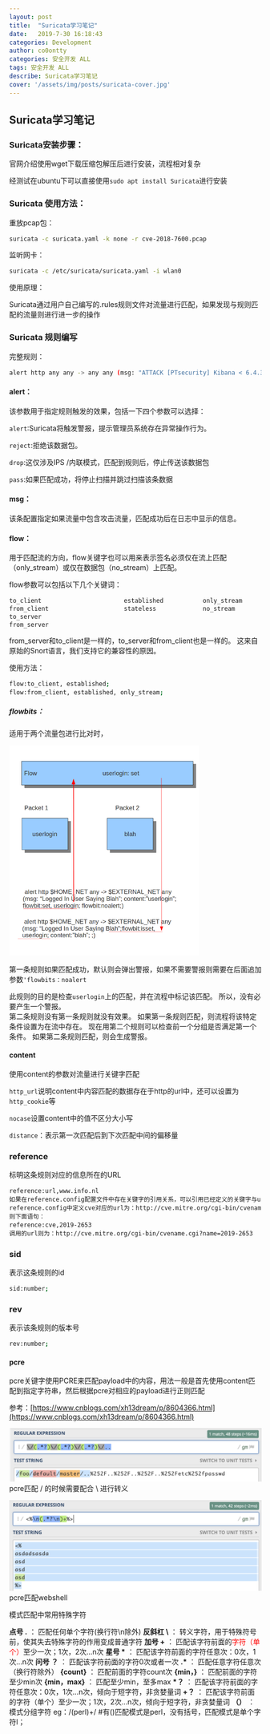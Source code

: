 ```yaml
---
layout: post
title:  "Suricata学习笔记"
date:   2019-7-30 16:18:43
categories: Development
author: co0ontty
categories: 安全开发 ALL
tags: 安全开发 ALL
describe: Suricata学习笔记
cover: '/assets/img/posts/suricata-cover.jpg'
---
```


## Suricata学习笔记

### Suricata安装步骤：

官网介绍使用wget下载压缩包解压后进行安装，流程相对复杂

经测试在ubuntu下可以直接使用`sudo apt install Suricata`进行安装  

### Suricata 使用方法：

重放pcap包：

```bash
suricata -c suricata.yaml -k none -r cve-2018-7600.pcap
```

监听网卡：

```bash
suricata -c /etc/suricata/suricata.yaml -i wlan0
```

使用原理：

Suricata通过用户自己编写的.rules规则文件对流量进行匹配，如果发现与规则匹配的流量则进行进一步的操作

### Suricata 规则编写

完整规则：

```bash
alert http any any -> any any (msg: "ATTACK [PTsecurity] Kibana < 6.4.3 <5.6.13 Arbitrary File Inclusion/Disclosure/RCE attempt (CVE-2018-17245)"; flow: established, to_server; content: "/api/console/api_server"; http_uri; content: "SENSE_VERSION"; nocase; http_uri; distance: 0; pcre: "/apis\s*=\s*[^&]*(?:(?:%2e|\.)(?:%2e|\.)(?:%5c|%2f|\/|\\))/Ui"; reference: cve, 2018-17245; reference: url, www.cyberark.com/threat-research-blog/execute-this-i-know-you-have-it; reference: url, github.com/ptresearch/AttackDetection; metadata: Open Ptsecurity.com ruleset; classtype: attempted-admin; sid: 30000027; rev: 1; )
```

#### alert：

该参数用于指定规则触发的效果，包括一下四个参数可以选择：

`alert`:Suricata将触发警报，提示管理员系统存在异常操作行为。

`reject`:拒绝该数据包。

`drop`:这仅涉及IPS /内联模式，匹配到规则后，停止传送该数据包

`pass`:如果匹配成功，将停止扫描并跳过扫描该条数据

#### msg：

该条配置指定如果流量中包含攻击流量，匹配成功后在日志中显示的信息。

#### flow：

用于匹配流的方向，flow关键字也可以用来表示签名必须仅在流上匹配（only_stream）或仅在数据包（no_stream）上匹配。

flow参数可以包括以下几个关键词：

```
to_client                       established           only_stream
from_client                     stateless             no_stream
to_server 
from_server
```

from_server和to_client是一样的，to_server和from_client也是一样的。 这来自原始的Snort语言，我们支持它的兼容性的原因。

使用方法：

```bash
flow:to_client, established;
flow:from_client, established, only_stream;
```

##### flowbits：

适用于两个流量包进行比对时，

![avatar](/assets/img/posts/Suricata-1.png)

第一条规则如果匹配成功，默认则会弹出警报，如果不需要警报则需要在后面追加参数`'flowbits：noalert`

此规则的目的是检查`userlogin`上的匹配，并在流程中标记该匹配。 所以，没有必要产生一个警报。  
第二条规则没有第一条规则就没有效果。 如果第一条规则匹配，则流程将该特定条件设置为在流中存在。 现在用第二个规则可以检查前一个分组是否满足第一个条件。 如果第二条规则匹配，则会生成警报。


#### content

使用content的参数对流量进行关键字匹配

`http_url`说明content中内容匹配的数据存在于http的url中，还可以设置为`http_cookie`等

`nocase`设置content中的值不区分大小写

`distance`：表示第一次匹配后到下次匹配中间的偏移量

### reference
标明这条规则对应的信息所在的URL
```bash
reference:url,www.info.nl
如果在reference.config配置文件中存在关键字的引用关系，可以引用已经定义的关键字与url的对应关系例如：
reference.config中定义cve对应的url为：http://cve.mitre.org/cgi-bin/cvename.cgi?name=
则下面语句：
reference:cve,2019-2653
调用的url则为：http://cve.mitre.org/cgi-bin/cvename.cgi?name=2019-2653
```
### sid
表示这条规则的id
```bash
sid:number;
```
### rev
表示该条规则的版本号
```bash
rev:number;
```
#### pcre

pcre关键字使用PCRE来匹配payload中的内容，用法一般是首先使用content匹配到指定字符串，然后根据pcre对相应的payload进行正则匹配

参考：[https://www.cnblogs.com/xh13dream/p/8604366.html](https://www.cnblogs.com/xh13dream/p/8604366.html)  

![pcre匹配案例](/assets/img/posts/pcre-1.png)  
pcre匹配 / 的时候需要配合 \ 进行转义  

![pcre匹配案例](/assets/img/posts/pcre-2.png)  
pcre匹配webshell  

模式匹配中常用特殊字符

**点号 .** ：
匹配任何单个字符(换行符\n除外)
**反斜杠 \\** ：
转义字符，用于特殊符号前，使其失去特殊字符的作用变成普通字符
**加号 +** ：
匹配该字符前面的<font color=red>字符（单个）</font>至少一次；1次，2次...n次
**星号 \*** ：
匹配该字符前面的字符任意次：0次，1次...n次
**问号 ？** ：
匹配该字符前面的字符0次或者一次
**.\*** ：
匹配任意字符任意次（换行符除外）
**{count}** ：
匹配前面的字符count次
**{min，}** ：
匹配前面的字符至少min次
**{min，max}** ：
匹配至少min，至多max
**\*？** ：
匹配该字符前面的字符任意次：0次，1次...n次，倾向于短字符，非贪婪量词
**+？** ：
匹配该字符前面的字符（单个）至少一次；1次，2次...n次，倾向于短字符，非贪婪量词
**（）** ：
模式分组字符 eg：/(perl)+/  #有()匹配模式是perl，没有括号，匹配模式是单个字符l；